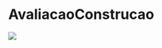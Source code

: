 # AvaliacaoConstrucao
[<img src="https://travis-ci.org/antlisufg/AvaliacaoConstrucao.svg?branch=master">](https://travis-ci.org/antlisufg/AvaliacaoConstrucao)
